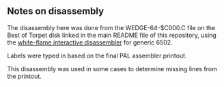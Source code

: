 ## Notes on disassembly

The disassembly here was done from the WEDGE-64-$C000.C file on the Best of Torpet disk
linked in the main README file of this repository, using the
[white-flame interactive disassembler](https://www.white-flame.com/wfdis/) for generic 6502.

Labels were typed in based on the final PAL assembler printout.

This disassembly was used in some cases to determine missing lines from the printout.

